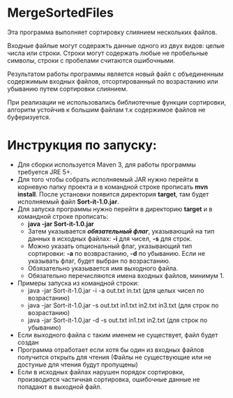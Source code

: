 # MergeSortedFiles

Эта программа выполняет сортировку слиянием нескольких файлов.

Входные файлые могут содеражть данные одного из двух видов: целые числа или строки. Строки могут содержать любые не пробельные
символы, строки с пробелами считаются ошибочными.

Результатом работы программы является новый файл с объединенным содержимым
входных файлов, отсортированный по возрастанию или убыванию путем сортировки слиянием.

При реализации не использовались библиотечные функции сортировки, алгоритм устойчив к большим файлам т.к содержимое файлов не буферизуется.

# Инструкция по запуску:
* Для сборки используется Maven 3, для работы программы требуется JRE 5+.
* Для того чтобы собрать исполняемый JAR нужно перейти в корневую папку проекта и в командной строке прописать **mvn install**. После установки появится директория **target**, там будет исполняемый файл **Sort-it-1.0.jar**.
* Для запуска программы нужно перейти в директорию **target** и в командной строке прописать:
    - **java -jar Sort-it-1.0.jar**
    - Затем указывается ***обязательный флаг***, указывающий на тип данных в исходных файлах: **-i** для чисел, **-s** для строк.
    - Можно указать опциональный флаг, указывающий тип сортировки: **-a**  по возврастанию, **-d** по убыванию. Если не указывать флаг, будет выбран по возрастанию.
    - Обзязательно указывается имя выходного файла.
    - Обязательно перечисляются имена входных файлов, минимум 1.
* Примеры запуска из командной строки:
  + java -jar Sort-it-1.0.jar -i -a out.txt in.txt (для целых чисел по возрастанию)
  + java -jar Sort-it-1.0.jar -s out.txt in1.txt in2.txt in3.txt (для строк по возрастанию)
  + java -jar Sort-it-1.0.jar -d -s out.txt in1.txt in2.txt (для строк по убыванию)
* Если выходного файла с таким именем не существует, файл будет создан
* Программа отработает если хотя бы один из входных файлов получится открыть для чтения (Файлы не существующие или не достуные для чтения будут пропущены)
* Если в исходных файлах нарушен порядок сортировки, производится частичная сортировка, ошибочные данные не попадают в выходной файл.
